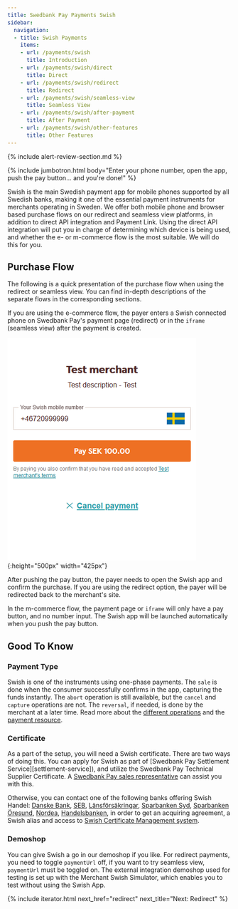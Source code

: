 ```yaml
---
title: Swedbank Pay Payments Swish
sidebar:
  navigation:
  - title: Swish Payments
    items:
    - url: /payments/swish
      title: Introduction
    - url: /payments/swish/direct
      title: Direct
    - url: /payments/swish/redirect
      title: Redirect
    - url: /payments/swish/seamless-view
      title: Seamless View
    - url: /payments/swish/after-payment
      title: After Payment
    - url: /payments/swish/other-features
      title: Other Features
---
```


{% include alert-review-section.md %}

{% include jumbotron.html body="Enter your phone number, open the app,
push the pay button... and you're done!" %}

Swish is the main Swedish payment app for mobile phones supported by all Swedish
banks, making it one of the essential payment instruments for merchants
operating in Sweden. We offer both mobile phone and browser based purchase flows
on our redirect and seamless view platforms, in addition to direct API
integration and Payment Link. Using the direct API integration will put you in
charge of determining which device is being used, and whether the e- or
m-commerce flow is the most suitable. We will do this for you.

## Purchase Flow

The following is a quick presentation of the purchase flow when using the
redirect or seamless view. You can find in-depth descriptions of the separate
flows in the corresponding sections.

If you are using the e-commerce flow, the payer enters a Swish connected
phone on Swedbank Pay's payment page (redirect) or in the `iframe` (seamless
view) after the payment is created.

![screenshot of the Swish redirect payment page with number input][swish-payment]{:height="500px" width="425px"}

After pushing the pay button, the payer needs to open the Swish app and confirm
the purchase. If you are using the redirect option, the payer will be
redirected back to the merchant's site.

In the m-commerce flow, the payment page or `iframe` will only have a pay
button, and no number input. The Swish app will be launched automatically when
you push the pay button.

## Good To Know

### Payment Type

Swish is one of the instruments using one-phase payments. The `sale` is done
when the consumer successfully confirms in the app, capturing the funds
instantly. The `abort` operation is still available, but the `cancel` and
`capture` operations are not. The `reversal`, if needed, is done by the
merchant at a later time. Read more about the [different
operations][after-payment] and the [payment resource][payment-resource].

### Certificate

As a part of the setup, you will need a Swish certificate. There are two ways of
doing this. You can apply for Swish as part of [Swedbank Pay Settlement
Service][settlement-service]), and utilize the Swedbank Pay Technical Supplier
Certificate. A [Swedbank Pay sales representative][payex-mailto] can assist you
with this.

Otherwise, you can contact one of the following banks offering Swish Handel:
[Danske Bank][danske-bank], [SEB][SEB-swish], [Länsförsäkringar], [Sparbanken
Syd][sparbanken-syd], [Sparbanken Öresund][sparbanken-oresund],
[Nordea][nordea], [Handelsbanken][handelsbanken], in order to get an acquiring
agreement, a Swish alias and access to [Swish Certificate Management
system][swish-certificate-management-system].

### Demoshop

You can give Swish a go in our demoshop if you like. For redirect payments, you
need to toggle `paymentUrl` off, if you want to try seamless view, `paymentUrl`
must be toggled on. The external integration demoshop used for testing is set up
with the Merchant Swish Simulator, which enables you to test without using the
Swish App.

{% include iterator.html  next_href="redirect" next_title="Next: Redirect" %}

[danske-bank]: https://danskebank.se/sv-se/foretag/medelstora-foretag/onlinetjanster/pages/swish-handel.aspx
[handelsbanken]: https://www.handelsbanken.se/sv/foretag/konton-betalningar/ta-betalt/swish-for-foretag
[Länsförsäkringar]: https://www.lansforsakringar.se/stockholm/foretag/bank/lopande-ekonomi/betalningstjanster/swish-handel/
[MSS]: https://developer.getswish.se/faq/which-test-tools-are-available/
[nordea]: https://www.nordea.se/foretag/produkter/betala/swish-handel.html
[payex-admin-portal]: https://admin.payex.com/psp/login/
[payex-mailto]: mailto:sales@payex.com
[SEB-swish]: https://seb.se/foretag/digitala-tjanster/swish-handel
[sparbanken-oresund]: https://www.sparbankenskane.se/foretag/digitala-tjanster/swish/swish-for-handel/index.htm
[sparbanken-syd]: https://www.sparbankensyd.se/vardagstjanster/betala/swish-foretag/
[support-mailto]: mailto:support.ecom@swedbankpay.se
[swedbank-swish]: https://www.swedbank.se/foretag/betala-och-ta-betalt/ta-betalt/swish/swish-handel/index.htm
[swish-certificate-management-system]: https://comcert.getswish.net/cert-mgmt-web/authentication.html
[swish-payment]: /assets/img/payments/swish-redirect-number-input-en.png
[payment-resource]: /payments/swish/other-features#payment-resource
[after-payment]: /payments/swish/after-payment
